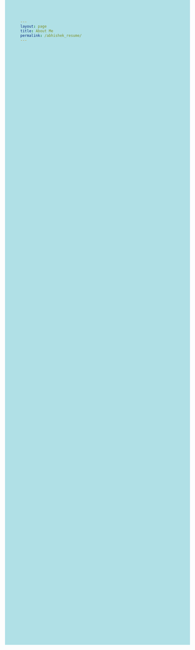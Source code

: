 ```yaml
---
layout: page
title: About Me 
permalink: /abhishek_resume/
---
```

<html>
<head>
<style>  
body {
  height: 50%;
  width: 75%;
  background-color: powderblue;
}
</style>
</head>
<body>
    <object data="../_pages/about.pdf" type="application/pdf" width="100%" height="100%" >
    </object>
</body>
</html>
